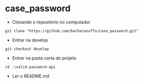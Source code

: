 # case_password


 - Clonando o repositório no computador
```shell
git clone "https://github.com/barbarazuffo/case_password.git"
```
- Entrar na develop
```shell
git checkout develop
```
- Entrar na pasta certa do projeto
```shell
cd .\valid-password-api
```
- Ler o README.md
